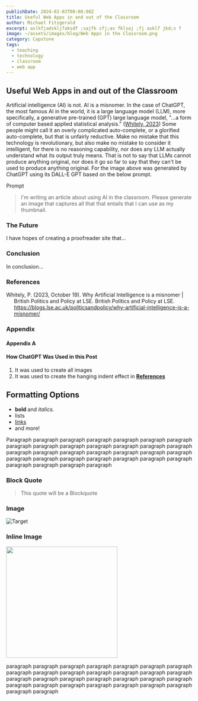 ```yaml
---
publishDate: 2024-02-03T00:00:00Z
title: Useful Web Apps in and out of the Classroom
author: Michael Fitzgerald
excerpt: aslkfjadskljfaksdf ;sajfk sfj;as fklsaj ;fj asklf jkd;s f
image: ~/assets/images/blog/Web Apps in the Classroom.png
category: Capstone
tags:
  - teaching
  - technology
  - classroom
  - web app
---
```


## Useful Web Apps in and out of the Classroom

Artificial intelligence (AI) is not. AI is a misnomer. In the case of ChatGPT, the most famous AI in the world, it is a large language model (LLM), more specifically, a generative pre-trained (GPT) large language model, "...a form of computer based applied statistical analysis." ([Whitely, 2023](https://blogs.lse.ac.uk/politicsandpolicy/why-artificial-intelligence-is-a-misnomer/)) Some people might call it an overly complicated auto-complete, or a glorified auto-complete, but that is unfairly reductive. Make no mistake that this technology is revolutionary, but also make no mistake to consider it intelligent, for there is no reasoning capability, nor does any LLM actually understand what its output truly means. That is not to say that LLMs cannot produce anything original, nor does it go so far to say that they can't be used to produce anything original. For the image above was generated by ChatGPT using its DALL-E GPT based on the below prompt.

Prompt

> I'm writing an article about using AI in the classroom. Please generate an image that captures all that that entails that I can use as my thumbnail.

### The Future

I have hopes of creating a proofreader site that...

### Conclusion

In conclusion...

### References

<div class="hanging-indent">
Whitely, P. (2023, October 19). Why Artificial Intelligence is a misnomer | British Politics and Policy at LSE. British Politics and Policy at LSE. <a href="https://blogs.lse.ac.uk/politicsandpolicy/why-artificial-intelligence-is-a-misnomer/">https://blogs.lse.ac.uk/politicsandpolicy/why-artificial-intelligence-is-a-misnomer/</a>
</div>

<div class="hanging-indent">
  <a href=""></a>
</div>
<div class="hanging-indent">
  <a href=""></a>
</div>
<div class="hanging-indent">
  <a href=""></a>
</div>
<div class="hanging-indent">
  <a href=""></a>
</div>
<div class="hanging-indent">
  <a href=""></a>
</div>
<div class="hanging-indent">
  <a href=""></a>
</div>
<div class="hanging-indent">
  <a href=""></a>
</div>
<div class="hanging-indent">
  <a href=""></a>
</div>
<div class="hanging-indent">
  <a href=""></a>
</div>
<div class="hanging-indent">
  <a href=""></a>
</div>

### Appendix

#### Appendix A

#### How ChatGPT Was Used in this Post

1. It was used to create all images
2. It was used to create the hanging indent effect in **[References](#references)**

## Formatting Options

- **bold** and _italics._
- lists
- [links](https://astro.build)
- and more!

Paragraph paragraph paragraph paragraph paragraph paragraph paragraph paragraph paragraph paragraph paragraph paragraph paragraph paragraph paragraph paragraph paragraph paragraph paragraph paragraph paragraph paragraph paragraph paragraph paragraph paragraph paragraph paragraph paragraph paragraph paragraph paragraph

### Block Quote

> This quote will be a Blockquote

### Image

![Target](https://management30.com/wp-content/uploads/2022/03/pygmalion-effect.jpg)

### Inline Image

<div class="flex flex-row items-center justify-center gap-5">
  <img src="https://management30.com/wp-content/uploads/2022/03/pygmalion-effect.jpg" width="300px">
  <p>
    paragraph paragraph paragraph paragraph paragraph paragraph paragraph paragraph paragraph paragraph paragraph paragraph paragraph paragraph paragraph paragraph paragraph paragraph paragraph paragraph paragraph paragraph paragraph paragraph paragraph paragraph paragraph paragraph paragraph paragraph
  </p>
</div>
